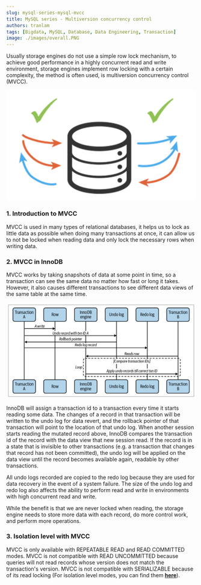 ```yaml
---
slug: mysql-series-mysql-mvcc
title: MySQL series - Multiversion concurrency control
authors: tranlam
tags: [Bigdata, MySQL, Database, Data Engineering, Transaction]
image: ./images/overall.PNG
---
```


Usually storage engines do not use a simple row lock mechanism, to achieve good performance in a highly concurrent read and write environment, storage engines implement row locking with a certain complexity, the method is often used, is multiversion concurrency control (MVCC).

![MVCC Overall](./images/overall.PNG)

<!--truncate-->

### 1. Introduction to MVCC

MVCC is used in many types of relational databases, it helps us to lock as little data as possible when doing many transactions at once, it can allow us to not be locked when reading data and only lock the necessary rows when writing data.

### 2. MVCC in InnoDB

MVCC works by taking snapshots of data at some point in time, so a transaction can see the same data no matter how fast or long it takes. However, it also causes different transactions to see different data views of the same table at the same time.

![MVCC Detail Example](./images/detail.PNG)

InnoDB will assign a transaction id to a transaction every time it starts reading some data. The changes of a record in that transaction will be written to the undo log for data revert, and the rollback pointer of that transaction will point to the location of that undo log. When another session starts reading the mutated record above, InnoDB compares the transaction id of the record with the data view that new session read. If the record is in a state that is invisible to other transactions (e.g. a transaction that changes that record has not been committed), the undo log will be applied on the data view until the record becomes available again, readable by other transactions.

All undo logs recorded are copied to the redo log because they are used for data recovery in the event of a system failure. The size of the undo log and redo log also affects the ability to perform read and write in environments with high concurrent read and write.

While the benefit is that we are never locked when reading, the storage engine needs to store more data with each record, do more control work, and perform more operations.

### 3. Isolation level with MVCC

MVCC is only available with REPEATABLE READ and READ COMMITTED modes. MVCC is not compatible with READ UNCOMMITTED because queries will not read records whose version does not match the transaction's version. MVCC is not compatible with SERIALIZABLE because of its read locking (For isolation level modes, you can find them **[here](/blog/2022-10-06-mysql-transaction/index.md#3-4-isolation-level-trong-môi-trường-có-nhiều-đọc-ghi-đồng-thời)**).
